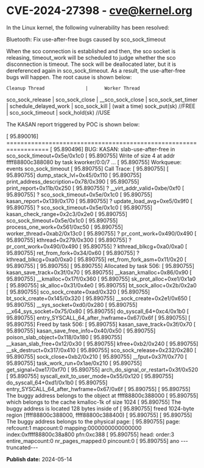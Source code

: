 # CVE-2024-27398 - cve@kernel.org

In the Linux kernel, the following vulnerability has been resolved:

Bluetooth: Fix use-after-free bugs caused by sco_sock_timeout

When the sco connection is established and then, the sco socket
is releasing, timeout_work will be scheduled to judge whether
the sco disconnection is timeout. The sock will be deallocated
later, but it is dereferenced again in sco_sock_timeout. As a
result, the use-after-free bugs will happen. The root cause is
shown below:

    Cleanup Thread               |      Worker Thread
sco_sock_release                 |
  sco_sock_close                 |
    __sco_sock_close             |
      sco_sock_set_timer         |
        schedule_delayed_work    |
  sco_sock_kill                  |    (wait a time)
    sock_put(sk) //FREE          |  sco_sock_timeout
                                 |    sock_hold(sk) //USE

The KASAN report triggered by POC is shown below:

[   95.890016] ==================================================================
[   95.890496] BUG: KASAN: slab-use-after-free in sco_sock_timeout+0x5e/0x1c0
[   95.890755] Write of size 4 at addr ffff88800c388080 by task kworker/0:0/7
...
[   95.890755] Workqueue: events sco_sock_timeout
[   95.890755] Call Trace:
[   95.890755]  <TASK>
[   95.890755]  dump_stack_lvl+0x45/0x110
[   95.890755]  print_address_description+0x78/0x390
[   95.890755]  print_report+0x11b/0x250
[   95.890755]  ? __virt_addr_valid+0xbe/0xf0
[   95.890755]  ? sco_sock_timeout+0x5e/0x1c0
[   95.890755]  kasan_report+0x139/0x170
[   95.890755]  ? update_load_avg+0xe5/0x9f0
[   95.890755]  ? sco_sock_timeout+0x5e/0x1c0
[   95.890755]  kasan_check_range+0x2c3/0x2e0
[   95.890755]  sco_sock_timeout+0x5e/0x1c0
[   95.890755]  process_one_work+0x561/0xc50
[   95.890755]  worker_thread+0xab2/0x13c0
[   95.890755]  ? pr_cont_work+0x490/0x490
[   95.890755]  kthread+0x279/0x300
[   95.890755]  ? pr_cont_work+0x490/0x490
[   95.890755]  ? kthread_blkcg+0xa0/0xa0
[   95.890755]  ret_from_fork+0x34/0x60
[   95.890755]  ? kthread_blkcg+0xa0/0xa0
[   95.890755]  ret_from_fork_asm+0x11/0x20
[   95.890755]  </TASK>
[   95.890755]
[   95.890755] Allocated by task 506:
[   95.890755]  kasan_save_track+0x3f/0x70
[   95.890755]  __kasan_kmalloc+0x86/0x90
[   95.890755]  __kmalloc+0x17f/0x360
[   95.890755]  sk_prot_alloc+0xe1/0x1a0
[   95.890755]  sk_alloc+0x31/0x4e0
[   95.890755]  bt_sock_alloc+0x2b/0x2a0
[   95.890755]  sco_sock_create+0xad/0x320
[   95.890755]  bt_sock_create+0x145/0x320
[   95.890755]  __sock_create+0x2e1/0x650
[   95.890755]  __sys_socket+0xd0/0x280
[   95.890755]  __x64_sys_socket+0x75/0x80
[   95.890755]  do_syscall_64+0xc4/0x1b0
[   95.890755]  entry_SYSCALL_64_after_hwframe+0x67/0x6f
[   95.890755]
[   95.890755] Freed by task 506:
[   95.890755]  kasan_save_track+0x3f/0x70
[   95.890755]  kasan_save_free_info+0x40/0x50
[   95.890755]  poison_slab_object+0x118/0x180
[   95.890755]  __kasan_slab_free+0x12/0x30
[   95.890755]  kfree+0xb2/0x240
[   95.890755]  __sk_destruct+0x317/0x410
[   95.890755]  sco_sock_release+0x232/0x280
[   95.890755]  sock_close+0xb2/0x210
[   95.890755]  __fput+0x37f/0x770
[   95.890755]  task_work_run+0x1ae/0x210
[   95.890755]  get_signal+0xe17/0xf70
[   95.890755]  arch_do_signal_or_restart+0x3f/0x520
[   95.890755]  syscall_exit_to_user_mode+0x55/0x120
[   95.890755]  do_syscall_64+0xd1/0x1b0
[   95.890755]  entry_SYSCALL_64_after_hwframe+0x67/0x6f
[   95.890755]
[   95.890755] The buggy address belongs to the object at ffff88800c388000
[   95.890755]  which belongs to the cache kmalloc-1k of size 1024
[   95.890755] The buggy address is located 128 bytes inside of
[   95.890755]  freed 1024-byte region [ffff88800c388000, ffff88800c388400)
[   95.890755]
[   95.890755] The buggy address belongs to the physical page:
[   95.890755] page: refcount:1 mapcount:0 mapping:0000000000000000 index:0xffff88800c38a800 pfn:0xc388
[   95.890755] head: order:3 entire_mapcount:0 nr_pages_mapped:0 pincount:0
[   95.890755] ano
---truncated---

**Publish date:** 2024-05-14
